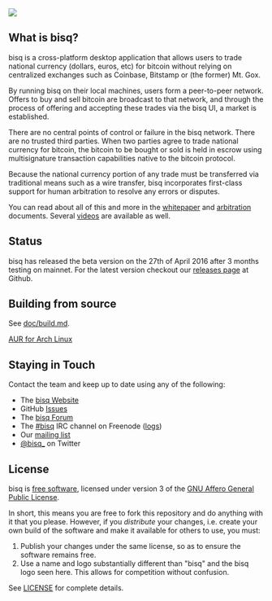 <img src="https://bisq.io/wp-content/uploads/2014/09/bitsquare-home2.jpg"/>


What is bisq?
------------------

bisq is a cross-platform desktop application that allows users to trade national currency (dollars, euros, etc) for bitcoin without relying on centralized exchanges such as Coinbase, Bitstamp or (the former) Mt. Gox.

By running bisq on their local machines, users form a peer-to-peer network. Offers to buy and sell bitcoin are broadcast to that network, and through the process of offering and accepting these trades via the bisq UI, a market is established.

There are no central points of control or failure in the bisq network. There are no trusted third parties. When two parties agree to trade national currency for bitcoin, the bitcoin to be bought or sold is held in escrow using multisignature transaction capabilities native to the bitcoin protocol.

Because the national currency portion of any trade must be transferred via traditional means such as a wire transfer, bisq incorporates first-class support for human arbitration to resolve any errors or disputes.

You can read about all of this and more in the [whitepaper](https://bisq.io/bisq.pdf) and [arbitration](https://bisq.io/arbitration_system.pdf) documents. Several [videos](https://bisq.io/blog/category/video) are available as well.

Status
------
bisq has released the beta version on the 27th of April 2016 after 3 months testing on mainnet.
For the latest version checkout our [releases page](https://github.com/bitsquare/bitsquare/releases) at Github.

Building from source
--------------------

See [doc/build.md](doc/build.md).

[AUR for Arch Linux](https://aur.archlinux.org/packages/bisq-git)


Staying in Touch
----------------

Contact the team and keep up to date using any of the following:

 - The [bisq Website](https://bisq.io)
 - GitHub [Issues](https://github.com/bitsquare/bitsquare/issues)
 - The [bisq Forum]( https://forum.bisq.io)
 - The [#bisq](https://webchat.freenode.net/?channels=bitsquare) IRC channel on Freenode ([logs](https://botbot.me/freenode/bitsquare)) 
 - Our [mailing list](https://groups.google.com/forum/#!forum/bitsquare)
 - [@bisq_](https://twitter.com/bitsquare_) on Twitter


License
-------

bisq is [free software](https://www.gnu.org/philosophy/free-sw.html), licensed under version 3 of the [GNU Affero General Public License](https://gnu.org/licenses/agpl.html).

In short, this means you are free to fork this repository and do anything with it that you please. However, if you _distribute_ your changes, i.e. create your own build of the software and make it available for others to use, you must:

 1. Publish your changes under the same license, so as to ensure the software remains free.
 2. Use a name and logo substantially different than "bisq" and the bisq logo seen here. This allows for competition without confusion.

See [LICENSE](LICENSE) for complete details.
